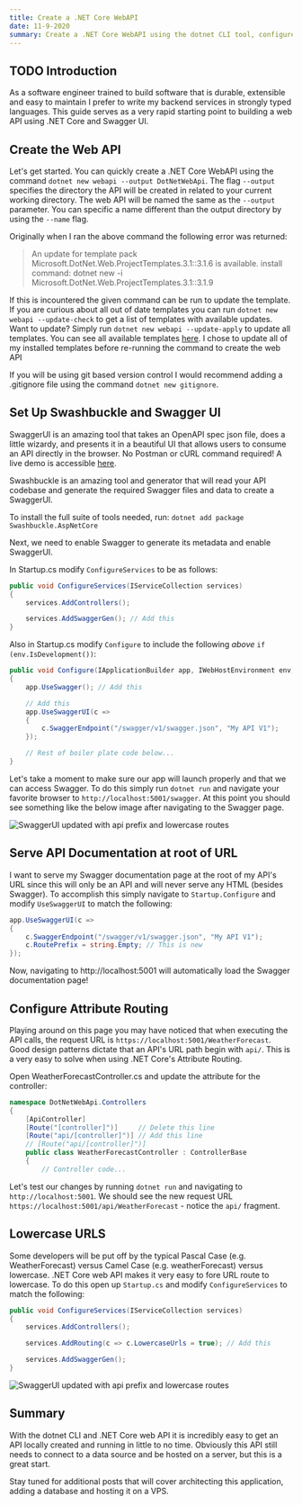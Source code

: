 ```yaml
---
title: Create a .NET Core WebAPI
date: 11-9-2020
summary: Create a .NET Core WebAPI using the dotnet CLI tool, configure routing,
---
```

## TODO Introduction
As a software engineer trained to build software that is durable, extensible and easy to maintain I prefer to write my backend services in strongly typed languages. This guide serves as a very rapid starting point to building a web API using .NET Core and Swagger UI.

## Create the Web API
Let's get started. You can quickly create a .NET Core WebAPI using the command `dotnet new webapi --output DotNetWebApi`. The flag `--output` specifies the directory the API will be created in related to your current working directory. The web API will be named the same as the `--output` parameter. You can specific a name different than the output directory by using the `--name` flag.

Originally when I ran the above command the following error was returned:
> An update for template pack Microsoft.DotNet.Web.ProjectTemplates.3.1::3.1.6 is available. install command: dotnet new -i Microsoft.DotNet.Web.ProjectTemplates.3.1::3.1.9

If this is incountered the given command can be run to update the template. If you are curious about all out of date templates you can run `dotnet new webapi --update-check` to get a list of templates with available updates. Want to update? Simply run `dotnet new webapi --update-apply` to update all templates. You can see all available templates [here](https://github.com/dotnet/templating/wiki/Available-templates-for-dotnet-new). I chose to update all of my installed templates before re-running the command to create the web API

If you will be using git based version control I would recommend adding a .gitignore file using the command `dotnet new gitignore`.

## Set Up Swashbuckle and Swagger UI
SwaggerUI is an amazing tool that takes an OpenAPI spec json file, does a little wizardy, and presents it in a beautiful UI that allows users to consume an API directly in the browser. No Postman or cURL command required! A live demo is accessible [here](https://petstore.swagger.io/).

Swashbuckle is an amazing tool and generator that will read your API codebase and generate the required Swagger files and data to create a SwaggerUI. 

To install the full suite of tools needed, run:
`dotnet add package Swashbuckle.AspNetCore`

Next, we need to enable Swagger to generate its metadata and enable SwaggerUI.

In Startup.cs modify `ConfigureServices` to be as follows:

```c#
public void ConfigureServices(IServiceCollection services)
{
    services.AddControllers();

    services.AddSwaggerGen(); // Add this
}
```

Also in Startup.cs modify `Configure` to include the following *above* `if (env.IsDevelopment())`:

```c#
public void Configure(IApplicationBuilder app, IWebHostEnvironment env)
{
    app.UseSwagger(); // Add this

    // Add this
    app.UseSwaggerUI(c =>
    {
        c.SwaggerEndpoint("/swagger/v1/swagger.json", "My API V1");
    });

    // Rest of boiler plate code below...
}
```

Let's take a moment to make sure our app will launch properly and that we can access Swagger. To do this simply run `dotnet run` and navigate your favorite browser to `http://localhost:5001/swagger`. At this point you should see something like the below image after navigating to the Swagger page.



![SwaggerUI updated with api prefix and lowercase routes](/static/images/create-a-dotnet-core-webapi/swagger-first-draft-collapsed.png)

## Serve API Documentation at root of URL
I want to serve my Swagger documentation page at the root of my API's URL since this will only be an API and will never serve any HTML (besides Swagger). To accomplish this simply navigate to `Startup.Configure` and modify `UseSwaggerUI` to match the following:

```c#
app.UseSwaggerUI(c =>
{
    c.SwaggerEndpoint("/swagger/v1/swagger.json", "My API V1");
    c.RoutePrefix = string.Empty; // This is new
});
```

Now, navigating to http://localhost:5001 will automatically load the Swagger documentation page!

## Configure Attribute Routing
Playing around on this page you may have noticed that when executing the API calls, the request URL is `https://localhost:5001/WeatherForecast`. Good design patterns dictate that an API's URL path begin with `api/`. This is a very easy to solve when using .NET Core's Attribute Routing. 

Open WeatherForecastController.cs and update the attribute for the controller:

```c#
namespace DotNetWebApi.Controllers
{
    [ApiController]
    [Route("[controller]")]     // Delete this line
    [Route("api/[controller]")] // Add this line
    // [Route("api/[controller]")]
    public class WeatherForecastController : ControllerBase
    {
        // Controller code...
```

Let's test our changes by running `dotnet run` and navigating to `http://localhost:5001`. We should see the new request URL `https://localhost:5001/api/WeatherForecast` - notice the `api/` fragment.

## Lowercase URLS
Some developers will be put off by the typical Pascal Case (e.g. WeatherForecast) versus Camel Case (e.g. weatherForecast) versus lowercase. .NET Core web API makes it very easy to fore URL route to lowercase. To do this open up `Startup.cs` and modify `ConfigureServices` to match the following:

```c#
public void ConfigureServices(IServiceCollection services)
{
    services.AddControllers();

    services.AddRouting(c => c.LowercaseUrls = true); // Add this

    services.AddSwaggerGen(); 
}
```


![SwaggerUI updated with api prefix and lowercase routes](/static/images/create-a-dotnet-core-webapi/swagger-final-product-with-response.png)

## Summary
With the dotnet CLI and .NET Core web API it is incredibly easy to get an API locally created and running in little to no time. Obviously this API still needs to connect to a data source and be hosted on a server, but this is a great start.

Stay tuned for additional posts that will cover architecting this application, adding a database and hosting it on a VPS.